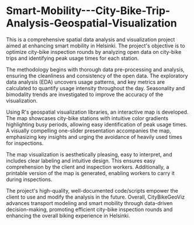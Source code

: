 # Smart-Mobility---City-Bike-Trip-Analysis-Geospatial-Visualization

This is a comprehensive spatial data analysis and visualization project aimed at enhancing smart mobility in Helsinki. The project's objective is to optimize city-bike inspection rounds by analyzing open data on city-bike trips and identifying peak usage times for each station.

The methodology begins with thorough data pre-processing and analysis, ensuring the cleanliness and consistency of the open data. The exploratory data analysis (EDA) uncovers usage patterns, and key metrics are calculated to quantify usage intensity throughout the day. Seasonality and bimodality trends are investigated to improve the accuracy of the visualization.

Using R's geospatial visualization libraries, an interactive map is developed. The map showcases city-bike stations with intuitive color gradients highlighting busy periods, allowing easy identification of peak usage times. A visually compelling one-slider presentation accompanies the map, emphasizing key insights and urging the avoidance of heavily used times for inspections.

The map visualization is aesthetically pleasing, easy to interpret, and includes clear labeling and intuitive design. This ensures easy comprehension by the client and inspection workers. Additionally, a printable version of the map is generated, enabling workers to carry it during inspections.

The project's high-quality, well-documented code/scripts empower the client to use and modify the analysis in the future. Overall, CityBikeGeoViz advances transport modeling and smart mobility through data-driven decision-making, promoting efficient city-bike inspection rounds and enhancing the overall biking experience in Helsinki.
